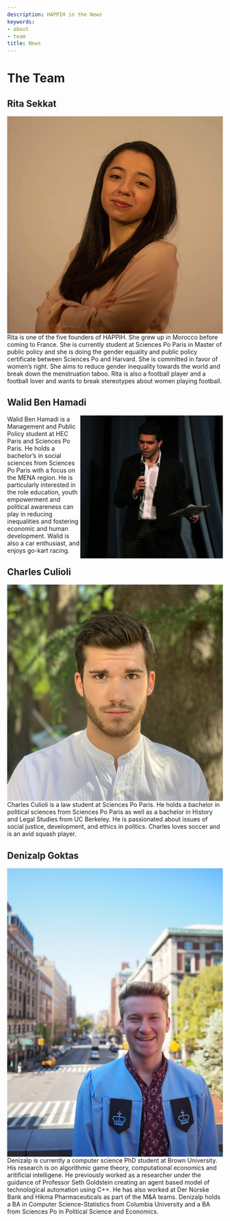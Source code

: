 ```yaml
---
description: HAPPIH in the News
keywords:
- about
- team
title: News
---
```



# The Team

## Rita Sekkat

<img style="float: right;" src="./about_photos/rita.jpg">

Rita is one of the five founders of HAPPIH. She grew up in Morocco before coming to France.  She is currently student at Sciences Po Paris in Master of public policy and she is doing the gender equality and public policy certificate between Sciences Po and Harvard. She is committed in favor of women’s right. She aims to reduce gender inequality towards the world and break down the menstruation taboo. Rita is also a football player and a football lover and wants to break stereotypes about women playing football.


## Walid Ben Hamadi

<img style="float: right;" src="./about_photos/walid.jpg">

Walid Ben Hamadi is a Management and Public Policy student at HEC Paris and Sciences Po Paris. He holds a bachelor’s in social sciences from Sciences Po Paris with a focus on the MENA region. He is particularly interested in the role education, youth empowerment and political awareness can play in reducing inequalities and fostering economic and human development. Walid is also a car enthusiast, and enjoys go-kart racing.


## Charles Culioli

<img style="float: right;" src="./about_photos/charles.jpg">

Charles Culioli is a law student at Sciences Po Paris. He holds a bachelor in political sciences from Sciences Po Paris as well as a bachelor in History and Legal Studies from UC Berkeley. He is passionated about issues of social justice, development, and ethics in politics. Charles loves soccer and is an avid squash player.

## Denizalp Goktas

<img style="float: right;" src="./about_photos/denizalp.jpg">

Denizalp is currently a computer science PhD student at Brown University. His research is on algorithmic game theory, computational economics and aritificial intelligene. He previously worked as a researcher under the guidance of Professor Seth Goldstein creating an agent based model of technological automation using C++. He has also worked at Der Norske Bank and Hikma Pharmaceuticals as part of the M&A teams. Denizalp holds a BA in Computer Science-Statistics from Columbia University and a BA from Sciences Po in Political Science and Economics. 